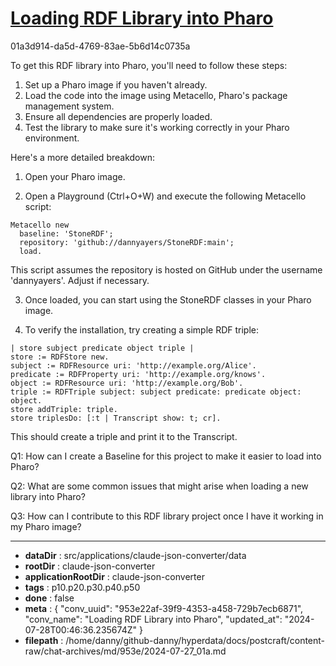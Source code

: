 # [Loading RDF Library into Pharo](https://claude.ai/chat/953e22af-39f9-4353-a458-729b7ecb6871)

01a3d914-da5d-4769-83ae-5b6d14c0735a

 To get this RDF library into Pharo, you'll need to follow these steps:

1. Set up a Pharo image if you haven't already.
2. Load the code into the image using Metacello, Pharo's package management system.
3. Ensure all dependencies are properly loaded.
4. Test the library to make sure it's working correctly in your Pharo environment.

Here's a more detailed breakdown:

1. Open your Pharo image.

2. Open a Playground (Ctrl+O+W) and execute the following Metacello script:

```smalltalk
Metacello new
  baseline: 'StoneRDF';
  repository: 'github://dannyayers/StoneRDF:main';
  load.
```

This script assumes the repository is hosted on GitHub under the username 'dannyayers'. Adjust if necessary.

3. Once loaded, you can start using the StoneRDF classes in your Pharo image.

4. To verify the installation, try creating a simple RDF triple:

```smalltalk
| store subject predicate object triple |
store := RDFStore new.
subject := RDFResource uri: 'http://example.org/Alice'.
predicate := RDFProperty uri: 'http://example.org/knows'.
object := RDFResource uri: 'http://example.org/Bob'.
triple := RDFTriple subject: subject predicate: predicate object: object.
store addTriple: triple.
store triplesDo: [:t | Transcript show: t; cr].
```

This should create a triple and print it to the Transcript.

Q1: How can I create a Baseline for this project to make it easier to load into Pharo?

Q2: What are some common issues that might arise when loading a new library into Pharo?

Q3: How can I contribute to this RDF library project once I have it working in my Pharo image?

---

* **dataDir** : src/applications/claude-json-converter/data
* **rootDir** : claude-json-converter
* **applicationRootDir** : claude-json-converter
* **tags** : p10.p20.p30.p40.p50
* **done** : false
* **meta** : {
  "conv_uuid": "953e22af-39f9-4353-a458-729b7ecb6871",
  "conv_name": "Loading RDF Library into Pharo",
  "updated_at": "2024-07-28T00:46:36.235674Z"
}
* **filepath** : /home/danny/github-danny/hyperdata/docs/postcraft/content-raw/chat-archives/md/953e/2024-07-27_01a.md